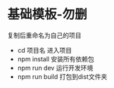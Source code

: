 # 基础模板-勿删

复制后重命名为自己的项目

- cd 项目名 进入项目
- npm install 安装所有依赖包
- npm run dev 运行开发环境
- npm run build 打包到dist文件夹
